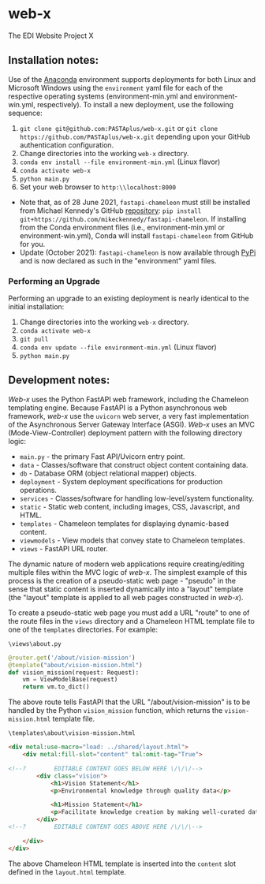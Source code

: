 # web-x
The EDI Website Project X

## Installation notes:

Use of the [Anaconda](https://www.anaconda.com/) environment supports
deployments for both Linux and Microsoft Windows using the `environment` yaml
file for each of the respective operating systems (environment-min.yml and 
environment-win.yml, respectively). To install a new deployment, use the
following sequence:

1. `git clone git@github.com:PASTAplus/web-x.git` or
   `git clone https://github.com/PASTAplus/web-x.git` depending upon your GitHub
   authentication configuration.
1. Change directories into the working `web-x` directory.
1. `conda env install --file environment-min.yml` (Linux flavor)
1. `conda activate web-x`
1. `python main.py`
1. Set your web browser to `http:\\localhost:8000`

 - Note that, as of 28 June 2021, `fastapi-chameleon` must still be installed
   from Michael Kennedy's GitHub [repository](https://github.com/mikeckennedy/fastapi-chameleon):
   `pip install git+https://github.com/mikeckennedy/fastapi-chameleon`. If
   installing from the Conda environment files (i.e., environment-min.yml or
   environment-win.yml), Conda will install `fastapi-chameleon` from GitHub for
   you.
 - Update (October 2021): `fastapi-chameleon` is now available through [PyPi](https://pypi.org/project/fastapi-chameleon/)
   and is now declared as such in the "environment" yaml files.

### Performing an Upgrade

Performing an upgrade to an existing deployment is nearly identical to the
initial installation:

1. Change directories into the working `web-x` directory.
1. `conda activate web-x`
1. `git pull`
1. `conda env update --file environment-min.yml` (Linux flavor)
1. `python main.py`

## Development notes:

*Web-x* uses the Python FastAPI web framework, including the Chameleon
templating engine. Because FastAPI is a Python asynchronous web framework,
*web-x* use the `uvicorn` web server, a very fast implementation of the
Asynchronous Server Gateway Interface (ASGI). *Web-x* uses an MVC
(Mode-View-Controller) deployment pattern with the following directory logic:

- `main.py` - the primary Fast API/Uvicorn entry point.
- `data` - Classes/software that construct object content containing data.
- `db` - Database ORM (object relational mapper) objects.
- `deployment` - System deployment specifications for production operations.
- `services` - Classes/software for handling low-level/system functionality. 
- `static` - Static web content, including images, CSS, Javascript, and HTML. 
- `templates` - Chameleon templates for displaying dynamic-based content.
- `viewmodels` - View models that convey state to Chameleon templates.
- `views` - FastAPI URL router.

The dynamic nature of modern web applications require creating/editing
multiple files within the MVC logic of *web-x*. The simplest example of this
process is the creation of a pseudo-static web page - "pseudo" in the sense
that static content is inserted dynamically into a "layout" template (the
"layout" template is applied to all web pages constructed in *web-x*).

To create a pseudo-static web page you must add a URL "route" to one of the 
route files in the `views` directory and a Chameleon HTML template file to one
of the `templates` directories. For example:

`\views\about.py`
```Python
@router.get('/about/vision-mission')
@template("about/vision-mission.html")
def vision_mission(request: Request):
    vm = ViewModelBase(request)
    return vm.to_dict()
```
The above route tells FastAPI that the URL "/about/vision-mission" is to be
handled by the Python `vision_mission` function, which returns the 
`vision-mission.html` template file.

`\templates\about\vision-mission.html`
```HTML
<div metal:use-macro="load: ../shared/layout.html">
    <div metal:fill-slot="content" tal:omit-tag="True">

<!--?        EDITABLE CONTENT GOES BELOW HERE \/\/\/-->
        <div class="vision">
            <h1>Vision Statement</h1>
            <p>Environmental knowledge through quality data</p>

            <h1>Mission Statement</h1>
            <p>Facilitate knowledge creation by making well-curated data and metadata discoverable, accessible, and reusable</p>
        </div>
<!--?        EDITABLE CONTENT GOES ABOVE HERE /\/\/\-->

    </div>
</div>
```

The above Chameleon HTML template is inserted into the `content` slot defined in
the `layout.html` template.


